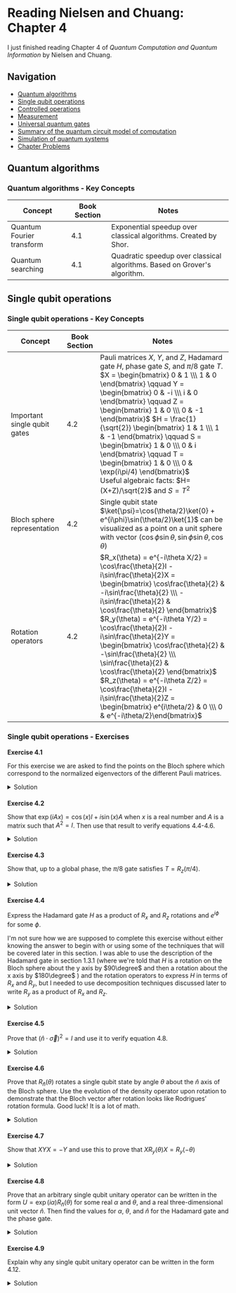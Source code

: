 # Reading Nielsen and Chuang: Chapter 4

I just finished reading Chapter 4 of *Quantum Computation and Quantum Information* by Nielsen and Chuang. 




## Navigation

* [Quantum algorithms](#quantum-algorithms)
* [Single qubit operations](#single-qubit-operations)
* [Controlled operations](#controlled-operations)
* [Measurement](#measurement)
* [Universal quantum gates](#universal-quantum-gates)
* [Summary of the quantum circuit model of computation](#summary-of-the-quantum-circuit-model-of-computation)
* [Simulation of quantum systems](#simulation-of-quantum-systems)
* [Chapter Problems](#chapter-problems)




## Quantum algorithms

### Quantum algorithms - Key Concepts


| Concept                              | Book Section              | Notes                                                                                                  |
|--------------------------------------|---------------------------|--------------------------------------------------------------------------------------------------------|
| Quantum Fourier transform            | 4.1                       | Exponential speedup over classical algorithms. Created by Shor.  |
| Quantum searching                    | 4.1                       | Quadratic speedup over classical algorithms. Based on Grover's algorithm. |


## Single qubit operations

### Single qubit operations - Key Concepts


| Concept                              | Book Section              | Notes                                                                                                  |
|--------------------------------------|---------------------------|--------------------------------------------------------------------------------------------------------|
| Important single qubit gates         | 4.2                       | Pauli matrices $X$, $Y$, and $Z$, Hadamard gate $H$, phase gate $S$, and $\pi/8$ gate $T$. <br> $X = \begin{bmatrix} 0 & 1 \\\ 1 & 0 \end{bmatrix} \qquad Y = \begin{bmatrix} 0 & -i \\\ i & 0 \end{bmatrix} \qquad Z = \begin{bmatrix} 1 & 0 \\\ 0 & -1 \end{bmatrix}$ $H = \frac{1}{\sqrt{2}} \begin{bmatrix} 1 & 1 \\\ 1 & -1 \end{bmatrix} \qquad S = \begin{bmatrix} 1 & 0 \\\ 0 & i \end{bmatrix} \qquad T = \begin{bmatrix} 1 & 0 \\\ 0 & \exp(i\pi/4) \end{bmatrix}$ <br> Useful algebraic facts: $H=(X+Z)/\sqrt{2}$ and $S=T^2$ |
|Bloch sphere representation           | 4.2                       | Single qubit state $\ket{\psi}=\cos(\theta/2)\ket{0} + e^{i\phi}\sin(\theta/2)\ket{1}$ can be visualized as a point on a unit sphere with vector $(\cos\phi \sin\theta, \sin\phi\sin\theta, \cos\theta)$ |
| Rotation operators                   | 4.2                       | $R_x(\theta) = e^{-i\theta X/2} = \cos\frac{\theta}{2}I - i\sin\frac{\theta}{2}X = \begin{bmatrix} \cos\frac{\theta}{2} & -i\sin\frac{\theta}{2} \\\ -i\sin\frac{\theta}{2} & \cos\frac{\theta}{2} \end{bmatrix}$ <br> $R_y(\theta) = e^{-i\theta Y/2} = \cos\frac{\theta}{2}I - i\sin\frac{\theta}{2}Y = \begin{bmatrix} \cos\frac{\theta}{2} & -\sin\frac{\theta}{2} \\\ \sin\frac{\theta}{2} & \cos\frac{\theta}{2} \end{bmatrix}$ <br> $R_z(\theta) = e^{-i\theta Z/2} = \cos\frac{\theta}{2}I - i\sin\frac{\theta}{2}Z = \begin{bmatrix} e^{i\theta/2} & 0 \\\ 0 & e^{-i\theta/2}\end{bmatrix}$ |


### Single qubit operations - Exercises
  
**Exercise 4.1** 

For this exercise we are asked to find the points on the Bloch sphere which correspond to the normalized eigenvectors of the different Pauli matrices.

<details style="margin-bottom: 20px;" markdown="1">
<summary>Solution</summary>

The eigenvectors for $Z$ are $\ket{0}$ and $\ket{1}$. These correspond to Bloch vectors of $(0, 0, 1)$ and $(0, 0, -1)$.

The eigenvectors for $X$ are $\frac{1}{\sqrt{2}}(\ket{0} + \ket{1})$ and $\frac{1}{\sqrt{2}}(\ket{0} - \ket{1})$. These correspond to Bloch vectors of $(1, 0, 0)$ and $(-1, 0, 0)$.

The eigenvectors for $Y$ are $\frac{1}{\sqrt{2}}(\ket{0} + i\ket{1})$ and $\frac{1}{\sqrt{2}}(\ket{0} - i\ket{1})$. These correspond to Bloch vectors of $(0, 1, 0)$ and $(0, -1, 0)$.

</details>

**Exercise 4.2**

Show that $\exp(iAx)=\cos(x)I+i\sin(x)A$ when $x$ is a real number and $A$ is a matrix such that $A^2=I$. Then use that result to verify equations 4.4-4.6.

<details style="margin-bottom: 20px;" markdown="1">
<summary>Solution</summary>

First we show that $\exp(iAx)=\cos(x)I+i\sin(x)A$

$$\begin{align}
\exp(iAx) &= \cos(Ax) + i\sin(Ax) & \text{Euler's formula} \\
&= \sum_{i}\cos(x\lambda_i)\ket{i}\bra{i} + \sum_j i\sin(x\lambda_j)\ket{j}\bra{j} & \text{spectral decomposition and applying functions}\\
&= \cos(x)\ket{+1}\bra{+1} + \cos(-x)\ket{-1}\bra{-1} + i\sin(x)\ket{+1}\bra{+1} + i\sin(-x)\ket{-1}\bra{-1} & \text{since $A^2=I$ its eigenvalues must be $\pm 1$ with eigenvectors $\ket{\pm 1}$}\\
&= \cos(x)\ket{+1}\bra{+1} + \cos(x)\ket{-1}\bra{-1} + i\sin(x)\ket{+1}\bra{+1} - i\sin(x)\ket{-1}\bra{-1} \\
&= \cos(x)(\ket{+1}\bra{+1} + \ket{-1}\bra{-1}) + i\sin(x)(\ket{+1}\bra{+1} - \ket{-1}\bra{-1}) \\
&= \cos(x) I + i\sin(x) A
\end{align}$$

Now we use the result to verify equations 4.4 - 4.6. From exercise 2.19 we know that the Pauli matrices are Hermitian and unitary (i.e. $A^2=I$), therefore we can directly use the result above to generate equations 4.4-4.6 by replacing $A$ with $X$, $Y$, or $Z$. 

$$\begin{aligned}
R_x(\theta) = e^{-i\theta X/2} = \cos\frac{\theta}{2}I - i\sin\frac{\theta}{2}X = \cos\frac{\theta}{2}\begin{bmatrix} 1 & 0 \\\ 0 & 1 \end{bmatrix} - i\sin\frac{\theta}{2}\begin{bmatrix} 0 & 1 \\\ 1 & 0 \end{bmatrix} = \begin{bmatrix} \cos\frac{\theta}{2} & -i\sin\frac{\theta}{2} \\\ -i\sin\frac{\theta}{2} & \cos\frac{\theta}{2} \end{bmatrix} \\
R_y(\theta) = e^{-i\theta Y/2} = \cos\frac{\theta}{2}I - i\sin\frac{\theta}{2}Y = \cos\frac{\theta}{2}\begin{bmatrix} 1 & 0 \\\ 0 & 1 \end{bmatrix} - i\sin\frac{\theta}{2}\begin{bmatrix} 0 & -i \\\ i & 0 \end{bmatrix} = \begin{bmatrix} \cos\frac{\theta}{2} & -\sin\frac{\theta}{2} \\\ \sin\frac{\theta}{2} & \cos\frac{\theta}{2} \end{bmatrix} \\
R_z(\theta) = e^{-i\theta Z/2} = \cos\frac{\theta}{2}I - i\sin\frac{\theta}{2}Z = \cos\frac{\theta}{2}\begin{bmatrix} 1 & 0 \\\ 0 & 1 \end{bmatrix} - i\sin\frac{\theta}{2}\begin{bmatrix} 1 & 0 \\\ 0 & -1 \end{bmatrix} = \begin{bmatrix} e^{-i\theta/2} & 0 \\\ 0 & e^{i\theta/2} \end{bmatrix}
\end{aligned}$$

</details>


**Exercise 4.3**

Show that, up to a global phase, the $\pi/8$ gate satisfies $T=R_z(\pi/4)$.

<details style="margin-bottom: 20px;" markdown="1">
<summary>Solution</summary>

Let's first calculate $R_z(\pi/4)$

$$\begin{aligned}
R_z(\pi/4) &= \begin{bmatrix} e^{-i(\pi/4)/2} & 0 \\\ 0 & e^{i(\pi/4)/2} \end{bmatrix} \\
&= \begin{bmatrix} e^{-i\pi/8} & 0 \\\ 0 & e^{i\pi/8} \end{bmatrix} \\
&= e^{-i\pi/8}\left(e^{i\pi/8}\begin{bmatrix} e^{-i\pi/8} & 0 \\\ 0 & e^{i\pi/8} \end{bmatrix} \right) \\
&= e^{-i\pi/8} T & \text{per equation 4.3}
\end{aligned}$$

Therefore,  up to a global phase $e^{-i\pi/8}$, the $\pi/8$ gate satisfies $T=R_z(\pi/4)$.

</details>


**Exercise 4.4**

Express the Hadamard gate $H$ as a product of $R_x$ and $R_z$ rotations and $e^{i\phi}$ for some $\phi$. 

I'm not sure how we are supposed to complete this exercise without either knowing the answer to begin with or using some of the techniques that will be covered later in this section. I was able to use the description of the Hadamard gate in section 1.3.1 (where we're told that $H$ is a rotation on the Bloch sphere about the y axis by $90\degree$ and then a rotation about the x axis by $180\degree$ ) and the rotation operators to express $H$ in terms of $R_x$ and $R_y$, but I needed to use decomposition techniques discussed later to write $R_y$ as a product of $R_x$ and $R_z$.

<details style="margin-bottom: 20px;" markdown="1">
<summary>Solution</summary>

Let's first think about what $H$ does. In section 1.3.1 we're told that $H$ is a rotation on the Bloch sphere about the y axis by $90\degree$ and then a rotation about the x axis by $180\degree$. Therefore,

$$\begin{aligned}
H &= R_x(\pi)R_y(\pi/2)e^{i\phi} \\
&= (\cos\frac{\pi}{2}I - i\sin\frac{\pi}{2}X)(\cos\frac{\pi}{4}I - i\sin\frac{\pi}{4}Y)e^{i\phi} \\
&= \frac{-ie^{i\phi}}{\sqrt{2}}XI - \frac{e^{i\phi}}{\sqrt{2}}XY \\
&= \frac{-ie^{i\phi}}{\sqrt{2}}X - \frac{e^{i\phi}}{\sqrt{2}}(iZ) & \text{per equation 2.78}\\
&= \frac{-ie^{i\phi}}{\sqrt{2}}(X + Z) \\
&= -ie^{i\phi} H & \text{since $H=(X+Z)/\sqrt{2}$}
\end{aligned}$$

Therefore, $e^{i\phi} = i$, so $\phi=\pi/2$ and we get $H=R_x(\pi)R_y(\pi/2)e^{i\pi/2}$. Unfortunately, we were not asked to write $H$ in terms of $R_x$ and $R_y$, we were asked to write it in terms of $R_x$ and $R_z$, so now we need to see if we can write $R_y(\pi/2)$ in terms of $R_x$ and $R_z$. I did this by doing a decomposition of $R_y$ to express it in terms of $R_x$ and $R_z$ and then did some additional steps to put the results in a similar form as equation 4.13.

$$\begin{aligned}
R_x(\pi)R_y(\pi/2) &= R_x(\pi)R_z(\pi/2)R_x(\pi/2)R_z(-\pi/2) & \text{decomposition of $R_y$} \\
&= R_z(-\pi/2)R_x(\pi)R_x(\pi/2)R_z(-\pi/2) & \text{conjugation flips $Z$ under a $\pi$ rotation about $X$} \\
&= R_z(-\pi/2)R_x(3\pi/2)R_z(-\pi/2) & \text{combinding the rotations about $X$}\\
&= -R_z(-\pi/2)R_x(-\pi/2)R_z(-\pi/2) & \text{$3\pi/2$ rotation is the same as a $-\pi/2$ rotation with a -1 global phase change} \\
&= e^{-i\pi}R_z(-\pi/2)R_x(-\pi/2)R_z(-\pi/2)
\end{aligned}$$

Therefore, $H=e^{-i\pi/2}R_z(-\pi/2)R_x(-\pi/2)R_z(-\pi/2)=e^{i\pi/2}R_z(\pi/2)R_x(\pi/2)R_z(\pi/2)$. Which will be shown below

$$\begin{aligned}
e^{i\pi/2}R_z(\pi/2)R_x(\pi/2)R_z(\pi/2) &= e^{i\pi/2}\begin{bmatrix} e^{-i\pi/4} & 0 \\\ 0 & e^{i\pi/4} \end{bmatrix} \begin{bmatrix} \cos\frac{\pi}{4} & -i\sin\frac{\pi}{4} \\\ -i\sin\frac{\pi}{4} & \cos\frac{\pi}{4} \end{bmatrix}  \begin{bmatrix} e^{-i\pi/4} & 0 \\\ 0 & e^{i\pi/4} \end{bmatrix} \\
&= e^{i\pi/2}\begin{bmatrix} e^{-i\pi/4} & 0 \\\ 0 & e^{i\pi/4} \end{bmatrix} \begin{bmatrix} \frac{1}{\sqrt{2}} & -i\frac{1}{\sqrt{2}} \\\ -i\frac{1}{\sqrt{2}} & \frac{1}{\sqrt{2}} \end{bmatrix} \ \begin{bmatrix} e^{-i\pi/4} & 0 \\\ 0 & e^{i\pi/4} \end{bmatrix} \\
&= e^{i\pi/2}\begin{bmatrix} e^{-i\pi/4}\frac{1}{\sqrt{2}} & -ie^{-i\pi/4}\frac{1}{\sqrt{2}} \\\ -ie^{i\pi/4}\frac{1}{\sqrt{2}} & e^{i\pi/4}\frac{1}{\sqrt{2}} \end{bmatrix} \begin{bmatrix} e^{-i\pi/4} & 0 \\\ 0 & e^{i\pi/4} \end{bmatrix} \\
&= e^{i\pi/2}\begin{bmatrix} e^{-i\pi/2}\frac{1}{\sqrt{2}} & -i\frac{1}{\sqrt{2}} \\\ -i\frac{1}{\sqrt{2}} & e^{i\pi/2}\frac{1}{\sqrt{2}} \end{bmatrix} \\
&= \frac{1}{\sqrt{2}}\begin{bmatrix} 1 & 1 \\\ 1 & -1 \end{bmatrix} \\
&= H
\end{aligned}$$

</details>


**Exercise 4.5**

Prove that $(\hat{n}\cdot \vec{\sigma})^2 = I$ and use it to verify equation 4.8.

<details style="margin-bottom: 20px;" markdown="1">
<summary>Solution</summary>

First let's calculate $\hat{n}\cdot \vec{\sigma}$, where $\vec{\sigma}$ are the Pauli matrices. 

$$\begin{aligned}
\hat{n}\cdot \vec{\sigma} & = n_x \begin{bmatrix} 0 & 1 \\\ 1 & 0 \end{bmatrix} + n_y \begin{bmatrix} 0 & -i \\\ i & 0 \end{bmatrix} + n_z \begin{bmatrix} 1 & 0 \\\ 0 & -1 \end{bmatrix} \\
&= \begin{bmatrix} n_z & n_x - i n_y \\\ n_x + i n_y & -n_z \end{bmatrix}
\end{aligned}$$

Now let's calculate $(\hat{n}\cdot \vec{\sigma})^2$

$$\begin{aligned}
(\hat{n}\cdot \vec{\sigma})^2 &= \begin{bmatrix} n_z & n_x - i n_y \\\ n_x + i n_y & -n_z \end{bmatrix} \begin{bmatrix} n_z & n_x - i n_y \\\ n_x + i n_y & -n_z \end{bmatrix} \\
&= \begin{bmatrix} n_z^2 +(n_x-in_y)(n_x+in_y) & (n_x - i n_y)n_z -n_z(n_x-in_y) \\\ (n_x+in_y)n_z -n_z(n_x+in_y) & (n_x+in_y)(n_x-in_y)+n_z^2 \end{bmatrix} \\
&= \begin{bmatrix} n_z^2 + n_y^2 + n_x^2 & 0 \\\ 0 & n_x^2 + n_y^2+n_z^2 \end{bmatrix} \\
&= \begin{bmatrix} 1 & 0 \\\ 0 & 1 \end{bmatrix} \\
&= I
\end{aligned}$$

Since $(\hat{n}\cdot \vec{\sigma})^2 = I$, we can plug it into equation 4.7 to get

$$\begin{aligned}
\exp(i\hat{n}\cdot \vec{\sigma}x) &= \cos(x)I + i\sin(x)(\hat{n}\cdot \vec{\sigma}) \\
\exp(-i\theta\hat{n}\cdot \vec{\sigma}/2) &= \cos(-\theta/2)I + i\sin(-\theta/2)(\hat{n}\cdot \vec{\sigma}) &\text{let $x=-\theta/2$} \\
&=\cos(\theta/2)I - i\sin(\theta/2)(\hat{n}\cdot \vec{\sigma}) \\
&=\cos(\theta/2)I - i\sin(\theta/2)(n_xX + n_yY + n_zZ)
\end{aligned}$$

</details>



**Exercise 4.6**

Prove that $R_{\hat{n}}(\theta)$ rotates a single qubit state by angle $\theta$ about the $\hat{n}$ axis of the Bloch sphere. Use the evolution of the density operator upon rotation to demonstrate that the Bloch vector after rotation looks like Rodrigues’ rotation formula. Good luck! It is a lot of math. 

<details style="margin-bottom: 20px;" markdown="1">
<summary>Solution</summary>

From exercise 2.72, we know that we can write the density matrix for a single qubit with Bloch vector $\vec{\lambda}$ as

$$\begin{aligned}
\rho = \frac{I+\vec{\lambda}\cdot\vec{\sigma}}{2}
\end{aligned}$$

The evolution of the density operator upon rotation $R_{\hat{n}}(\theta)$ is given by equation 2.139,

$$\begin{aligned}
\rho & \xrightarrow{R_{\hat{n}}} R_{\hat{n}}(\theta)\rho R_{\hat{n}}(\theta)^\dagger \\
&=(\cos(\theta/2)I -i\sin(\theta/2)\hat{n}\cdot\vec{\sigma})\frac{I+\vec{\lambda}\cdot\vec{\sigma}}{2} (\cos(\theta/2)I + i\sin(\theta/2)\hat{n}\cdot\vec{\sigma}) \\
&=\frac{1}{2}(\cos^2(\theta/2)I + \cos^2(\theta/2)\vec{\lambda}\cdot\vec{\sigma} -i\sin(\theta/2)\cos(\theta/2)\hat{n}\cdot\vec{\sigma} -i\sin(\theta/2)\cos(\theta/2)(\hat{n}\cdot\vec{\sigma})(\vec{\lambda}\cdot\vec{\sigma}) + i\cos(\theta/2)\sin(\theta/2)\hat{n}\cdot\vec{\sigma} + i\cos(\theta/2)\sin(\theta/2)(\vec{\lambda}\cdot\vec{\sigma})(\hat{n}\cdot\vec{\sigma}) + \sin^2(\theta/2)(\hat{n}\cdot\vec{\sigma})(\hat{n}\cdot\vec{\sigma}) + \sin^2(\theta/2)(\hat{n}\cdot\vec{\sigma})(\vec{\lambda}\cdot\vec{\sigma})(\hat{n}\cdot\vec{\sigma})) \\
&=\frac{1}{2}(I + \cos^2(\theta/2)\vec{\lambda}\cdot\vec{\sigma} -i\sin(\theta/2)\cos(\theta/2)((\hat{n} \cdot \vec{\lambda})I + i(\hat{n}  \times \vec{\lambda})\cdot\vec{\sigma})  + i\cos(\theta/2)\sin(\theta/2)((\vec{\lambda} \cdot \hat{n})I + i(\vec{\lambda}  \times \hat{n})\cdot\vec{\sigma}) + \sin^2(\theta/2)((\hat{n} \cdot \vec{\lambda})I + i(\hat{n}  \times \vec{\lambda})\cdot\vec{\sigma})(\hat{n}\cdot\vec{\sigma})) \\
&=\frac{1}{2}(I + \cos^2(\theta/2)\vec{\lambda}\cdot\vec{\sigma} + 2\sin(\theta/2)\cos(\theta/2)(\hat{n}  \times \vec{\lambda})\cdot\vec{\sigma} + \sin^2(\theta/2)(2(\hat{n} \cdot \vec{\lambda})(\hat{n}\cdot\vec{\sigma}) - \vec{\lambda}\cdot\vec{\sigma})) \\
&=\frac{1}{2}(I + (\cos^2(\theta/2)-\sin^2(\theta/2))\vec{\lambda}\cdot\vec{\sigma} + 2\sin(\theta/2)\cos(\theta/2)(\hat{n}  \times \vec{\lambda})\cdot\vec{\sigma} + 2\sin^2(\theta/2)(\hat{n} \cdot \vec{\lambda})(\hat{n}\cdot\vec{\sigma})) \\
&=\frac{1}{2}(I + \cos(\theta)\vec{\lambda}\cdot\vec{\sigma} + \sin(\theta)(\hat{n}  \times \vec{\lambda})\cdot\vec{\sigma} + (1-\cos(\theta))(\hat{n} \cdot \vec{\lambda})(\hat{n}\cdot\vec{\sigma})) \\
\end{aligned}$$

Here are a couple of calculations that I did on the side and used in the above calculation:

$$\begin{aligned}
(\vec{a}\cdot\vec{\sigma})(\vec{b}\cdot\vec{\sigma}) &= (a_xX+a_yY+a_zZ)(b_xX+b_yY+b_zZ)\\
&= a_xb_xXX+a_xb_yXY+b_za_xXZ + a_yb_xYX+a_yb_yYY+a_yb_zYZ + a_zb_xZX+a_zb_yZY+a_zb_zZZ \\
&= a_xb_xI+ia_xb_yZ-ib_za_xY - ia_yb_xZ+a_yb_yI+ia_yb_zX + ia_zb_xY-ia_zb_yX+a_zb_zI & \text{per equation 2.78} \\
&= (a_xb_x + a_yb_y + a_zb_z)I + i(a_xb_y- a_yb_x)Z  + i(a_zb_x - b_za_x)Y + i(a_yb_z - a_zb_y)X \\
&= (\vec{a} \cdot \vec{b})I + i(\vec{a} \times \vec{b})\cdot\vec{\sigma} \\
\end{aligned}$$

$$\begin{aligned}
(\vec{a}\cdot\vec{\sigma})(\vec{b}\cdot\vec{\sigma})(\vec{a}\cdot\vec{\sigma}) &= (\vec{a} \cdot \vec{b})(\vec{a}\cdot\vec{\sigma}) + i((\vec{a} \times \vec{b})\cdot\vec{\sigma})(\vec{a}\cdot\vec{\sigma}) \\
&= (\vec{a} \cdot \vec{b})(\vec{a}\cdot\vec{\sigma}) + i(((\vec{a} \times \vec{b}) \cdot \vec{a})I + i((\vec{a} \times \vec{b}) \times \vec{a})\cdot\vec{\sigma}) \\
&= (\vec{a} \cdot \vec{b})(\vec{a}\cdot\vec{\sigma}) - (\vec{b} - \vec{a}(\vec{b}\cdot\vec{a}))\cdot\vec{\sigma} \\
&= (\vec{a} \cdot \vec{b})(\vec{a}\cdot\vec{\sigma}) - \vec{b}\cdot\vec{\sigma} + (\vec{b}\cdot\vec{a})\vec{a}\cdot\vec{\sigma} \\
&= 2(\vec{a} \cdot \vec{b})(\vec{a}\cdot\vec{\sigma}) - \vec{b}\cdot\vec{\sigma}
\end{aligned}$$

Then in the end we get the new density operator,

$$\begin{aligned}
\rho' &=\frac{1}{2}(I + (\cos(\theta)\vec{\lambda} + \sin(\theta)(\hat{n}  \times \vec{\lambda}) + (1-\cos(\theta))(\hat{n} \cdot \vec{\lambda})\hat{n})\cdot\vec{\sigma}) \\
\end{aligned}$$

With Bloch vector,

$$\begin{aligned}
\lambda' &= \cos(\theta)\vec{\lambda} + \sin(\theta)(\hat{n}  \times \vec{\lambda}) + (1-\cos(\theta))(\hat{n} \cdot \vec{\lambda})\hat{n} \\
\end{aligned}$$

This vector is the same as Rodrigues’ rotation formula, proving that $R_{\hat{n}}(\theta)$ rotates a single qubit state by angle $\theta$ about the $\hat{n}$ axis of the Bloch sphere.

</details>


**Exercise 4.7**

Show that $XYX = -Y$ and use this to prove that $XR_y(\theta)X=R_y(-\theta)$

<details style="margin-bottom: 20px;" markdown="1">
<summary>Solution</summary>

Let's first show that $XYX = -Y$ 

$$\begin{aligned}
XYX &= iZX & \text{per equation 2.78}\\
&= i(iY) & \text{per equation 2.78}\\
&= -Y
\end{aligned}$$

Now let's show that $XR_y(\theta)X=R_y(-\theta)$

$$\begin{aligned}
XR_y(\theta)X &= X(\cos(\frac{\theta}{2})I - i\sin(\frac{\theta}{2})Y)X \\
&= \cos(\frac{\theta}{2})XIX - i\sin(\frac{\theta}{2})XYX \\
&= \cos(\frac{\theta}{2})I + i\sin(\frac{\theta}{2})Y \\
&= \cos(\frac{-\theta}{2})I - i\sin(\frac{-\theta}{2})Y \\
&= R_y(-\theta)
\end{aligned}$$

</details>


**Exercise 4.8**

Prove that an arbitrary single qubit unitary operator can be written in the form $U=\exp(i\alpha)R_{\hat{n}}(\theta)$ for some real $\alpha$ and $\theta$, and a real three-dimensional unit vector $\hat{n}$. Then find the values for $\alpha$, $\theta$, and $\hat{n}$ for the Hadamard gate and the phase gate. 

<details style="margin-bottom: 20px;" markdown="1">
<summary>Solution</summary>

From exercise 2.56, we know that $U=\exp(iK)$ for some Hermitian operator $K$. We also know that any 2x2 Hermitian operator can be written as $K=\alpha I - \frac{\theta}{2}\hat{n}\cdot\vec{\sigma}$ for some real $\alpha$ and $\theta$, and a real three-dimensional unit vector $\hat{n}$, since $\lbrace I, \sigma_x, \sigma_y, \sigma_z\rbrace$ form a basis set. Therefore, 

$$\begin{aligned}
U&=\exp(iK)\\
&=\exp(i\alpha I - i\frac{\theta}{2}\hat{n}\cdot\vec{\sigma})\\
&=\exp(i\alpha)\exp(-i\frac{\theta}{2}\hat{n}\cdot\vec{\sigma}) & \text{since $I$ and $\hat{n}\cdot\vec{\sigma}$ commute}\\
&=\exp(i\alpha)R_{\hat{n}}(\theta)
\end{aligned}$$

For the Hadamard gate, we know that

$$\begin{aligned}
H &= \exp(i\alpha)(\cos\frac{\theta}{2}I -i \sin\frac{\theta}{2}(n_xX + n_yY + n_zZ)) & \text{from above}\\
&=\frac{1}{\sqrt{2}}(X + Z) & \text{given in section 4.2}
\end{aligned}$$

Looking at the equation we can see that $\hat{n} = (\frac{1}{\sqrt{2}}, 0, \frac{1}{\sqrt{2}})$. We also know $\cos\frac{\theta}{2} = 0$, therefore $\theta = \pi$ and $\sin\frac{\theta}{2} = 1$. This means, $\exp{i\alpha}=i$ and so $\alpha = \frac{\pi}{2}$.

For the phase gate, we know that

$$\begin{aligned}
S &= \begin{bmatrix} 1 & 0 \\\ 0 & i \end{bmatrix}\\
&= \frac{1}{2}(I + Z) + i\frac{1}{2}(I - Z)\\
&= \frac{1+i}{2}I + \frac{1-i}{2}Z \\
&= \exp(i\alpha)(\cos\frac{\theta}{2}I - i \sin\frac{\theta}{2}(n_xX + n_yY + n_zZ))
\end{aligned}$$

Looking above we can see that $\hat{n} = (0,0,1)$. We can also see that $\frac{1+i}{2} = \exp(i\alpha)\cos\frac{\theta}{2}$ and that $\frac{1-i}{2} = -i\exp(i\alpha)\sin\frac{\theta}{2}$, which means $\alpha = \frac{\pi}{4}$ and $\theta=\frac{\pi}{2}$, as shown below

$$\begin{aligned}
\frac{1+i}{2} &= \exp(i\alpha)\cos\frac{\theta}{2} \\
&= (\cos(\alpha) + i\sin(\alpha))\cos\frac{\theta}{2} \\
&= (\cos(\frac{\pi}{4}) + i\sin(\frac{\pi}{4}))\cos\frac{\pi}{4} \\
&= (\frac{1}{\sqrt{2}} + i\frac{1}{\sqrt{2}})\frac{1}{\sqrt{2}} \\
&= \frac{1+i}{2}
\end{aligned}$$

$$\begin{aligned}
\frac{1-i}{2} &= -i\exp(i\alpha)\sin\frac{\theta}{2} \\
&= -i(\cos(\alpha) + i\sin(\alpha))\sin\frac{\theta}{2} \\
&= -i(\cos(\frac{\pi}{4}) + i\sin(\frac{\pi}{4}))\sin\frac{\pi}{4} \\
&= -i(\frac{1}{\sqrt{2}} + i\frac{1}{\sqrt{2}})\frac{1}{\sqrt{2}} \\
&= -i\frac{1+i}{2} \\
&= \frac{1-i}{2} \\
\end{aligned}$$

</details>

**Exercise 4.9**

Explain why any single qubit unitary operator can be written in the form 4.12.

<details style="margin-bottom: 20px;" markdown="1">
<summary>Solution</summary>

We know from exercise 4.8, we know that $U=\exp(i\alpha)R_{\hat{n}}(\theta)$. We also know that for an operator to be a unitary operator $U^\dagger U = UU^\dagger = I$. Therefore,

$$\begin{aligned}
U &= \exp(i\alpha)\begin{bmatrix} a & b \\\ c & d \end{bmatrix} \\
&= \exp(i\alpha)\left(\cos\left(\frac{\theta}{2}\right)I - i\sin\left(\frac{\theta}{2}\right)\hat{n} \cdot \vec{\sigma}\right)\\
&=\exp(i\alpha)\left(\cos\left(\frac{\theta}{2}\right)\begin{bmatrix} 1 & 0 \\\ 0 & 1 \end{bmatrix} - i\sin\left(\frac{\theta}{2}\right)\begin{bmatrix} n_z & n_x - i n_y \\\ n_x + i n_y & -n_z \end{bmatrix}\right)\\
&=\exp(i\alpha)\left(\begin{bmatrix} \cos\left(\frac{\theta}{2}\right) - in_z\sin\left(\frac{\theta}{2}\right) & - i(n_x - i n_y)\sin\left(\frac{\theta}{2}\right) \\\ - i(n_x + i n_y)\sin\left(\frac{\theta}{2}\right) &  \cos\left(\frac{\theta}{2}\right) + in_z\sin\left(\frac{\theta}{2}\right)\end{bmatrix}\right)
\end{aligned}$$

and so taking the determinant,

$$\begin{aligned}
\det \left( \begin{bmatrix} a & b \\\ c & d \end{bmatrix} \right) &= ad-bc \\
&= \left(\cos\left(\frac{\theta}{2}\right) - in_z\sin\left(\frac{\theta}{2}\right)\right)\left(\cos\left(\frac{\theta}{2}\right) + in_z\sin\left(\frac{\theta}{2}\right)\right) - \left(- i(n_x - i n_y)\sin\left(\frac{\theta}{2}\right)\right)\left(- i(n_x + i n_y)\sin\left(\frac{\theta}{2}\right)\right)\\
&= \cos^2\left(\frac{\theta}{2}\right) + n_z^2\sin^2\left(\frac{\theta}{2}\right) + (n_x^2 + n_y^2)\sin^2\left(\frac{\theta}{2}\right)\\
&= \cos^2\left(\frac{\theta}{2}\right) + \sin^2\left(\frac{\theta}{2}\right)\\
&= 1
\end{aligned}$$

Since $U$ is unitary the following conditions must be true,

$$\begin{aligned}
I &= UU^\dagger \\
&= \exp(i\alpha)\exp(-i\alpha)\begin{bmatrix} a & b \\\ c & d \end{bmatrix} \begin{bmatrix} a^\ast & c^\ast \\\ b^\ast & d^\ast \end{bmatrix} \\
&= \begin{bmatrix} aa^\ast + bb^\ast & ac^\ast + bd^\ast \\\ ca^\ast + db^\ast & cc^\ast + dd^\ast \end{bmatrix} \\
\end{aligned}$$

Putting it all together we get these sets of equations

$$\begin{aligned}
1 &= aa^\ast + bb^\ast = \vert a \vert^2 + \vert b \vert^2 \\
1 &= cc^\ast + dd^\ast = \vert c \vert^2 + \vert d \vert^2 \\
0 &= ac^\ast + bd^\ast  \\
1 &= ad - bc & \text{from the determinant} \\
\end{aligned}$$

Solving for these equations we get $c = -b^\ast$ and $d = a^\ast$, with the constraint $\vert a \vert^2 + \vert b \vert^2=1$. The following parameterization meets these conditions without loss of generality so can be used: $a = e^{-i(\beta/2 + \delta/2)}\cos\frac{\gamma}{2}$ and $b = -e^{-i(\beta/2 - \delta/2)}\sin\frac{\gamma}{2}$. Therefore,

$$\begin{aligned}
U &= \exp(i\alpha)\begin{bmatrix} e^{-i(\beta/2 + \delta/2)}\cos\frac{\gamma}{2} & -e^{-i(\beta/2 - \delta/2)}\sin\frac{\gamma}{2} \\\ e^{i(\beta/2 - \delta/2)}\sin\frac{\gamma}{2} & e^{i(\beta/2 + \delta/2)}\cos\frac{\gamma}{2} \end{bmatrix} \\
&= \begin{bmatrix} e^{i(\alpha - \beta/2 - \delta/2)}\cos\frac{\gamma}{2} & -e^{i(\alpha - \beta/2 + \delta/2)}\sin\frac{\gamma}{2} \\\ e^{i(\alpha + \beta/2 - \delta/2)}\sin\frac{\gamma}{2} & e^{i(\alpha + \beta/2 + \delta/2)}\cos\frac{\gamma}{2} \end{bmatrix} \\
\end{aligned}$$

</details>


